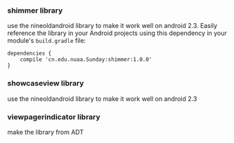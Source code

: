 ### shimmer library

use the nineoldandroid library to make it work well on android 2.3. Easily reference the library in your Android projects using this dependency in your module's  `build.gradle`  file:

```Gradle
dependencies {
    compile 'cn.edu.nuaa.Sunday:shimmer:1.0.0'
}
```

### showcaseview library

use the nineoldandroid library to make it work well on android 2.3

### viewpagerindicator library 

make the library from ADT
